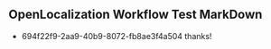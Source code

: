 ## OpenLocalization Workflow Test MarkDown
* 694f22f9-2aa9-40b9-8072-fb8ae3f4a504 
thanks!<!--HONumber=Mar16_HO2-->
